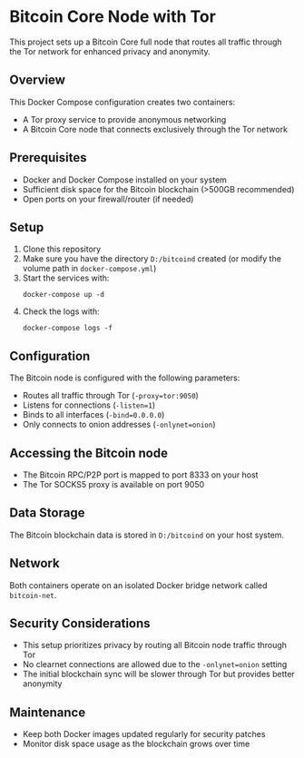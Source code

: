 # Bitcoin Core Node with Tor

This project sets up a Bitcoin Core full node that routes all traffic through the Tor network for enhanced privacy and anonymity.

## Overview

This Docker Compose configuration creates two containers:
- A Tor proxy service to provide anonymous networking
- A Bitcoin Core node that connects exclusively through the Tor network

## Prerequisites

- Docker and Docker Compose installed on your system
- Sufficient disk space for the Bitcoin blockchain (>500GB recommended)
- Open ports on your firewall/router (if needed)

## Setup

1. Clone this repository
2. Make sure you have the directory `D:/bitcoind` created (or modify the volume path in `docker-compose.yml`)
3. Start the services with:
   ```
   docker-compose up -d
   ```
4. Check the logs with:
   ```
   docker-compose logs -f
   ```

## Configuration

The Bitcoin node is configured with the following parameters:
- Routes all traffic through Tor (`-proxy=tor:9050`)
- Listens for connections (`-listen=1`)
- Binds to all interfaces (`-bind=0.0.0.0`)
- Only connects to onion addresses (`-onlynet=onion`)

## Accessing the Bitcoin node

- The Bitcoin RPC/P2P port is mapped to port 8333 on your host
- The Tor SOCKS5 proxy is available on port 9050

## Data Storage

The Bitcoin blockchain data is stored in `D:/bitcoind` on your host system.

## Network

Both containers operate on an isolated Docker bridge network called `bitcoin-net`.

## Security Considerations

- This setup prioritizes privacy by routing all Bitcoin node traffic through Tor
- No clearnet connections are allowed due to the `-onlynet=onion` setting
- The initial blockchain sync will be slower through Tor but provides better anonymity

## Maintenance

- Keep both Docker images updated regularly for security patches
- Monitor disk space usage as the blockchain grows over time